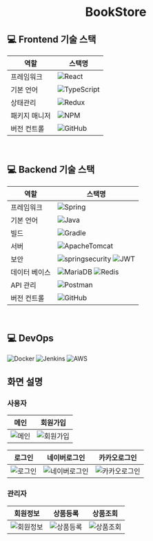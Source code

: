 <h1 align="center">BookStore</h1>

## 💻 Frontend 기술 스택

| 역할          | 스택명                                                                                                                                                                                     |
| ------------- | -----------------------------------------------------------------------------------------------------------------------------------------------------------------------------------------  |
| 프레임워크    | ![React](https://shields.io/badge/react-black?logo=react&style=for-the-badge)                                                                                                               |
| 기본 언어     | ![TypeScript](https://img.shields.io/badge/typescript-%23007ACC.svg?style=for-the-badge&logo=typescript&logoColor=white)                                                                    |
| 상태관리      | ![Redux](https://img.shields.io/badge/redux-%23593d88.svg?style=for-the-badge&logo=redux&logoColor=white)                                                                                   |
| 패키지 매니저 | ![NPM](https://img.shields.io/badge/NPM-CB3837?style=for-the-badge&logo=NPM&logoColor=white)                                                                                                |
| 버전 컨트롤   | ![GitHub](https://img.shields.io/badge/github-%23121011.svg?style=for-the-badge&logo=github&logoColor=white)                                                                                |

<br>

## 💻 Backend 기술 스택

| 역할          | 스택명                                                                                                                                                                                     |
| ------------- | -----------------------------------------------------------------------------------------------------------------------------------------------------------------------------------------   |
| 프레임워크    | ![Spring](https://img.shields.io/badge/springboot-%236DB33F.svg?style=for-the-badge&logo=springboot&logoColor=white)                                                                        |
| 기본 언어     | ![Java](https://img.shields.io/badge/java-%23ED8B00.svg?style=for-the-badge&logo=openjdk&logoColor=white)                                                                                   |
| 빌드     | ![Gradle](https://img.shields.io/badge/Gradle-02303A.svg?style=for-the-badge&logo=Gradle&logoColor=white)                                                                                        |
| 서버          | ![ApacheTomcat](https://img.shields.io/badge/Apache%20Tomcat-F8DC75?style=for-the-badge&logo=apachetomcat&logoColor=black)                                                                  |
| 보안          | ![springsecurity](https://img.shields.io/badge/Spring%20Security-6DB33F?style=for-the-badge&logo=springsecurity&logoColor=white) ![JWT](https://img.shields.io/badge/JWT-black?style=for-the-badge&logo=JSON%20web%20tokens)                                                                                                                                                                               |
| 데이터 베이스 | ![MariaDB](https://img.shields.io/badge/mariadb-003545.svg?style=for-the-badge&logo=mariadb&logoColor=white) ![Redis](https://img.shields.io/badge/redis-DC382D.svg?style=for-the-badge&logo=redis&logoColor=white)                                                                                                                                                                             |
| API 관리      | ![Postman](https://img.shields.io/badge/Postman-FF6C37?style=for-the-badge&logo=postman&logoColor=white)                                                                                    |
| 버전 컨트롤   | ![GitHub](https://img.shields.io/badge/github-%23121011.svg?style=for-the-badge&logo=github&logoColor=white)                                                                                |

<br>

## 💻 DevOps
![Docker](https://img.shields.io/badge/Docker-2496ED?style=for-the-badge&logo=Docker&logoColor=white) ![Jenkins](https://img.shields.io/badge/jenkins-%232C5263.svg?style=for-the-badge&logo=jenkins&logoColor=white) ![AWS](https://img.shields.io/badge/Amazon%20AWS-232F3E?style=for-the-badge&logo=amazonaws&logoColor=white)

## **화면 설명**
### 사용자

| 메인 | 회원가입 | 
| :---: | :---: |
| ![메인](https://github.com/rectangle714/bootPrj/assets/62207860/737ef0d5-7ff2-4dce-9ead-cf37764a77c7) | ![회원가입](https://github.com/rectangle714/bootPrj/assets/62207860/fca792d7-fe2f-4d5c-9689-5972d234e908)

로그인 | 네이버로그인 | 카카오로그인 |
| :---: | :---: | :---: |
| ![로그인](https://github.com/rectangle714/bootPrj/assets/62207860/13262087-ebad-4758-a34c-ec0372ea3041) | ![네이버로그인](https://github.com/rectangle714/bootPrj/assets/62207860/34919148-1163-4076-bd59-aa75f7b14b64) | ![카카오로그인](https://github.com/rectangle714/bootPrj/assets/62207860/8daa2257-3d35-4cfd-b20d-59d8ff714ac1) |

### 관리자

| 회원정보 | 상품등록 | 상품조회 |
| :---: | :---: | :---: |
| ![회원정보](https://github.com/rectangle714/bootPrj/assets/62207860/744f2b4e-5d89-4e3b-961b-b20296c8ae3b) | ![상품등록](https://github.com/rectangle714/bootPrj/assets/62207860/f27ef9ec-26c4-4b06-8764-b69762fec9bb) | ![상품조회](https://github.com/rectangle714/bootPrj/assets/62207860/1823fb72-161a-4566-9b34-0d9eb2f9685d) |
